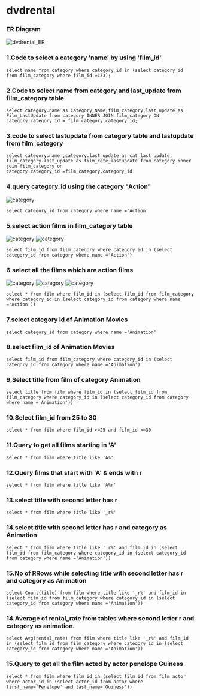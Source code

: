 # dvdrental


### ER Diagram
![dvdrental_ER](dvdrental_ER.jpg)


### 1.Code to select a category 'name' by using 'film_id'
```
select name from category where category_id in (select category_id from film_category where film_id =133);
```

### 2.Code to select name from  category and last_update from film_category table 
```
select category.name as Category_Name,film_category.last_update as Film_LastUpdate from category INNER JOIN film_category ON category.category_id = film_category.category_id;
```
### 3.code to select lastupdate from category table and lastupdate from film_category
```
select category.name ,category.last_update as cat_last_update,
film_category.last_update as film_cate_lastupdate from category inner join film_category on
category.category_id =film_category.category_id
```
### 4.query category_id using the category "Action"
![category](category.jpg)
```
select category_id from category where name ='Action'
```
### 5.select action films in film_category table
![category](category.jpg) ![category](film_category.jpg)
```
select film_id from film_category where category_id in (select category_id from category where name ='Action')
```
### 6.select all the films  which are action films
![category](category.jpg) ![category](film_category.jpg) 
![category](film.jpg)
```
select * from film where film_id in (select film_id from film_category where category_id in (select category_id from category where name ='Action'))
```
### 7.select category id of Animation Movies
```
select category_id from category where name ='Animation'
```
### 8.select film_id of Animation Movies
```
select film_id from film_category where category_id in (select category_id from category where name ='Animation')
```
### 9.Select title from film of category Animation
```
select title from film where film_id in (select film_id from film_category where category_id in (select category_id from category where name ='Animation'))

```
### 10.Select film_id from 25 to 30
```
select * from film where film_id >=25 and film_id <=30 
```
### 11.Query to get all films starting in 'A'
```
select * from film where title like 'A%'
```
### 12.Query films that start with 'A' & ends with r
```
select * from film where title like 'A%r'
```
### 13.select title with second letter has r
```
select * from film where title like '_r%'
```
### 14.select title with second letter has r and category as Animation
```
select * from film where title like '_r%' and film_id in (select film_id from film_category where category_id in (select category_id from category where name ='Animation'))

```
### 15.No of RRows while selecting title with second letter has r and category as Animation 
```
select Count(title) from film where title like '_r%' and film_id in (select film_id from film_category where category_id in (select category_id from category where name ='Animation'))
```
### 14.Average of rental_rate from tables where second letter r and category as animation.
```
select Avg(rental_rate) from film where title like '_r%' and film_id in (select film_id from film_category where category_id in (select category_id from category where name ='Animation'))
```
### 15.Query to get all the film acted by actor penelope Guiness
```
select * from film where film_id in (select film_id from film_actor where actor_id in (select actor_id from actor where first_name='Penelope' and last_name='Guiness'))
```
